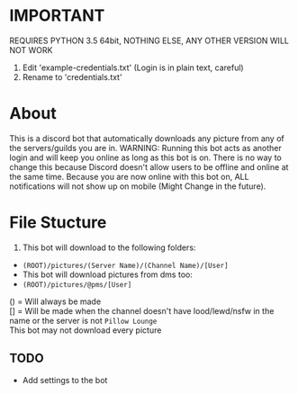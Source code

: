 # IMPORTANT
REQUIRES PYTHON 3.5 64bit, NOTHING ELSE, ANY OTHER VERSION WILL NOT WORK

1. Edit 'example-credentials.txt' (Login is in plain text, careful)
2. Rename to 'credentials.txt'

# About
This is a discord bot that automatically downloads any picture from any of the servers/guilds you are in.
WARNING: Running this bot acts as another login and will keep you online as long as this bot is on. There is no way to change this because Discord doesn't allow users to be offline and online at the same time. Because you are now online with this bot on, ALL notifications will not show up on mobile (Might Change in the future).

# File Stucture
1. This bot will download to the following folders:  
 - `(ROOT)/pictures/(Server Name)/(Channel Name)/[User]`  
- This bot will download pictures from dms too:  
 - `(ROOT)/pictures/@pms/[User]`  

() = Will always be made  
[] = Will be made when the channel doesn't have lood/lewd/nsfw in the name or the server is not `Pillow Lounge`  
This bot may not download every picture  

TODO
----
- Add settings to the bot
